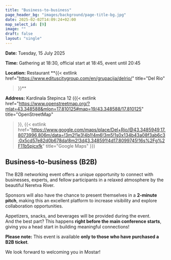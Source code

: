 ```yaml
---
title: "Business-to-business"
page_header_bg: "images/background/page-title-bg.jpg"
date: 2025-02-02T14:09:24+02:00
map_select_id: [9]
image: ""
draft: false
layout: "single"
---
```


**Date:** Tuesday, 15 July 2025

**Time:** Gathering at 18:30, official start at 18:45, event until 20:45  

**Location:** Restaurant **{{<
    extlink
    href="https://www.edituscitygroup.com/en/grupacija/delrio/"
    title="Del Rio"
>}}**

**Address:** Kardinala Stepinca 12 ({{<
    extlink
    href="https://www.openstreetmap.org/?mlat=43.348588&mlon=17.810125#map=19/43.348588/17.810125"
    title="OpenStreetMap"
>}}, {{<
    extlink
    href="https://www.google.com/maps/place/Del+Rio/@43.3485949,17.8073996,806m/data=!3m2!1e3!4b1!4m6!3m5!1s0x134b43a08f3ab6c3:0x5cd57e82d0b678da!8m2!3d43.348591!4d17.8099745!16s%2Fg%2F11b5pjcxfk"
    title="Google Maps"
>}})

##  Business-to-business (B2B)

The B2B networking event offers a unique opportunity to connect with businesses,
experts, and fellow participants in a relaxed atmosphere by the beautiful
Neretva River.

Sponsors will also have the chance to present themselves in a
**2-minute pitch**, making this an excellent platform to increase visibility
and explore collaboration opportunities.

Appetizers, snacks, and beverages will be provided during the event.  
And the best part? This happens **right before the main conference starts**,
giving you a head start in building meaningful connections!

**Please note:** This event is available
**only to those who have purchased a B2B ticket**.  

We look forward to welcoming you in Mostar!
